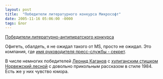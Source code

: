 ```yaml
---
layout: post
title:  "Победители литературного конкурса Микрософт"
date: 2005-11-16 05:06:00 -0000
tags: Блог
---
```


<a href="http://www.microsoft.com/Rus/Antipiracy/TellAStory/winners.mspx">Победители литературно-антипиратского конкурса</a>

Офигеть, обалдеть, я не ожидал такого от MS, просто не ожидал. Это компания, где <a href="http://www.livejournal.com/users/nl/423726.html">имя руководителя пресс-службы - секрет</a>.

В числе немногих победителей <a href="http://www.livejournal.com/users/lleo/83019.html">Леонид Каганов</a> с <a href="http://www.lleo.aha.ru/dnevnik/2005-09-19.shtml">хулиганским стишком</a> <a href="http://www.livejournal.com/users/nl/405316.html">Норвежский лесной</a> с довольно прикольным рассказом в стиле 1984.
Есть же у них чувство юмора.